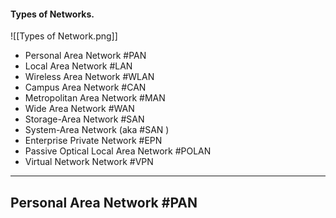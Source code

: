 #### Types of Networks.

![[Types of Network.png]]
- Personal Area Network #PAN
- Local Area Network #LAN
- Wireless Area Network #WLAN
- Campus Area Network #CAN
-  Metropolitan Area Network #MAN
-  Wide Area Network #WAN 
-  Storage-Area Network #SAN 
-  System-Area Network (aka #SAN )
-  Enterprise Private Network #EPN
-  Passive Optical Local Area Network #POLAN
- Virtual Network Network #VPN

---------------------------------------------------------------------

## Personal Area Network #PAN


